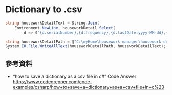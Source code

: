 # Dictionary to .csv

```csharp
string houseworkDetailText = String.Join(
    Environment.NewLine, houseworkDetail.Select(
        d => $"{d.serialNumber},{d.frequency},{d.lastDate:yyyy-MM-dd},{d.nextDate:yyyy-MM-dd}"));

string houseworkDetailPath = @"C:\myHome\housework-manager\housework-detail.csv";
System.IO.File.WriteAllText(houseworkDetailPath, houseworkDetailText);
```

## 參考資料

* “how to save a dictionary as a csv file in c#” Code Answer
  https://www.codegrepper.com/code-examples/csharp/how+to+save+a+dictionary+as+a+csv+file+in+c%23